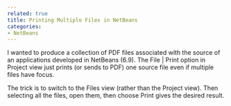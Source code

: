 ```yaml
---
related: true
title: Printing Multiple Files in NetBeans
categories:
- NetBeans
---
```

I wanted to produce a collection of PDF files associated with the source of an
applications developed in NetBeans (6.9). The File | Print option in Project
view just prints (or sends to PDF) one source file even if multiple files have
focus.

The trick is to switch to the Files view (rather than the Project view). Then
selecting all the files, open them, then choose Print gives the desired
result.

